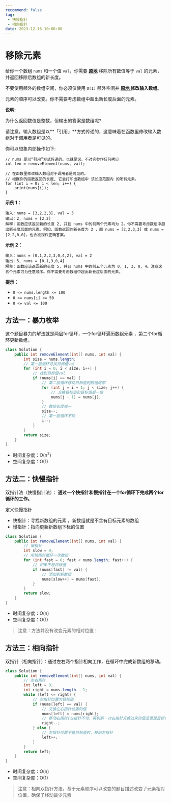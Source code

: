```yaml
---
recommend: false
tag:
 - 快慢指针
 - 相向指针
date: 2023-12-16 10:00:00
---
```


# 移除元素

给你一个数组 `nums` 和一个值 `val`，你需要 **[原地](https://baike.baidu.com/item/原地算法)** 移除所有数值等于 `val` 的元素，并返回移除后数组的新长度。

不要使用额外的数组空间，你必须仅使用 `O(1)` 额外空间并 **[原地 ](https://baike.baidu.com/item/原地算法)修改输入数组**。

元素的顺序可以改变。你不需要考虑数组中超出新长度后面的元素。

 

**说明:**

为什么返回数值是整数，但输出的答案是数组呢?

请注意，输入数组是以**「引用」**方式传递的，这意味着在函数里修改输入数组对于调用者是可见的。

你可以想象内部操作如下:

```
// nums 是以“引用”方式传递的。也就是说，不对实参作任何拷贝
int len = removeElement(nums, val);

// 在函数里修改输入数组对于调用者是可见的。
// 根据你的函数返回的长度, 它会打印出数组中 该长度范围内 的所有元素。
for (int i = 0; i < len; i++) {
    print(nums[i]);
}
```

 

**示例 1：**

```
输入：nums = [3,2,2,3], val = 3
输出：2, nums = [2,2]
解释：函数应该返回新的长度 2, 并且 nums 中的前两个元素均为 2。你不需要考虑数组中超出新长度后面的元素。例如，函数返回的新长度为 2 ，而 nums = [2,2,3,3] 或 nums = [2,2,0,0]，也会被视作正确答案。
```

**示例 2：**

```
输入：nums = [0,1,2,2,3,0,4,2], val = 2
输出：5, nums = [0,1,3,0,4]
解释：函数应该返回新的长度 5, 并且 nums 中的前五个元素为 0, 1, 3, 0, 4。注意这五个元素可为任意顺序。你不需要考虑数组中超出新长度后面的元素。
```

 

**提示：**

- `0 <= nums.length <= 100`
- `0 <= nums[i] <= 50`
- `0 <= val <= 100`



## 方法一：暴力枚举

这个题目暴力的解法就是两层for循环，一个for循环遍历数组元素 ，第二个for循环更新数组。

```java
class Solution {
    public int removeElement(int[] nums, int val) {
        int size = nums.length;
        // 第一层循环寻找目标值val
        for (int i = 0; i < size; i++) {
            // 找到目标值val
            if (nums[i] == val) {
                // 第二层循环移动目标值到数组尾部 
                for (int j = i + 1; j < size; j++) {
                    // 交换目标值和目标值后一位
                    nums[j - 1] = nums[j];
                } 
                // 数组长度减一
                size--;
                // 第一层循环不动
                i--;
            } 
        }
        return size;
    }
}
```

- 时间复杂度：O(n<sup>2</sup>)
- 空间复杂度：O(1)

## 方法二：快慢指针

双指针法（快慢指针法）： **通过一个快指针和慢指针在一个for循环下完成两个for循环的工作。**

定义快慢指针

- 快指针：寻找新数组的元素 ，新数组就是不含有目标元素的数组
- 慢指针：指向更新新数组下标的位置

```java
class Solution {
    public int removeElement(int[] nums, int val) {
        // 慢指针
        int slow = 0;
        // 用快指针循环一次数组
        for (int fast = 0; fast < nums.length; fast++) {
            // 如果不是目标值
            if (nums[fast] != val) {
                // 添加到新数组
                nums[slow++] = nums[fast];
            }
        }
        return slow;
    }
}
```

- 时间复杂度：O(n)
- 空间复杂度：O(1)

> 注意：方法并没有改变元素的相对位置！

## 方法三：相向指针

双指针（相向指针）：通过左右两个指针相向工作，在循环中完成新数组的移动。

```java
class Solution {
    public int removeElement(int[] nums, int val) {
        // 左右指针
        int left = 0;
        int right = nums.length - 1;
        while (left <= right) {
            // 左指针位置为目标值
            if (nums[left] == val) {
                // 交换左右指针位置的值
                nums[left] = nums[right];
                // 移动右指针(左指针不动，再判断一次右指针交换过来的值是否是目标值)
                right--;
            } else {
                // 左指针位置不是目标值时，移动左指针
                left++;
            }
        }
        return left;
    }
}
```

- 时间复杂度：O(n)
- 空间复杂度：O(1)

> 注意：相向双指针方法，基于元素顺序可以改变的题目描述改变了元素相对位置，确保了移动最少元素
